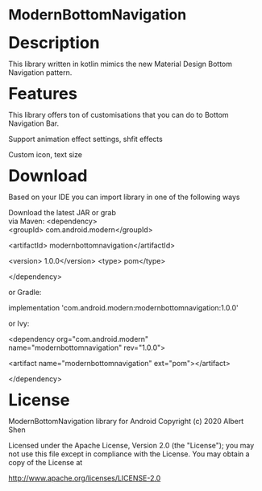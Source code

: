 # ModernBottomNavigation

  <font size=6>**Description**</font>

  This library written in kotlin mimics the new Material Design Bottom Navigation pattern.

  <font size=6>**Features**</font>

  This library offers ton of customisations that you can do to Bottom Navigation Bar.

   Support animation effect settings, shfit effects

   Custom icon, text size

 <font size=6>**Download**</font>

  Based on your IDE you can import library in one of the following ways

  Download the latest JAR or grab  
   via Maven:
  &#60;dependency&#62;  
	&#60;groupId&#62;  com.android.modern&#60;/groupId&#62;

&#60;artifactId&#62; modernbottomnavigation&#60;/artifactId&#62;

&#60;version&#62; 1.0.0&#60;/version&#62;
	&#60;type&#62; pom&#60;/type&#62;

  &#60;/dependency&#62;

or Gradle:

  implementation 'com.android.modern:modernbottomnavigation:1.0.0'

or Ivy:

&#60;dependency org="com.android.modern" name="modernbottomnavigation" rev="1.0.0"&#62;

&#60;artifact name="modernbottomnavigation" ext="pom"&#62;&#60;/artifact&#62;

  &#60;/dependency&#62;

<font size=6>**License**</font>

ModernBottomNavigation library for Android
Copyright (c) 2020 Albert Shen

Licensed under the Apache License, Version 2.0 (the "License");
you may not use this file except in compliance with the License.
You may obtain a copy of the License at

http://www.apache.org/licenses/LICENSE-2.0
